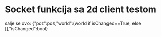 # Socket funkcija sa 2d client testom
salje se ovo:
{"poz":pos,"world":(world if isChanged==True, else [],"isChanged":bool}
